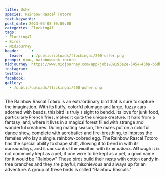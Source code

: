 ```yaml
---
title: Usher
species: Rainbow Rascal Totoro
text-keywords: 
post_date: 2023-03-08 00:00:00
categories: FlockingAI
tags:
- FlockingAI
- Birds
- MidJourney 
header      :
  teaser    : /public/uploads/flockingai/200-usher.png
prompt: BIRD, Rainbowpunk Totoro
midjourney: https://www.midjourney.com/app/jobs/89193e2e-545e-43ba-b5db-741464df68ad
instagram: 
twitter: 
facebook: 
gallery: 
  - /public/uploads/flockingai/200-usher.png
---
```


The Rainbow Rascal Totoro is an extraordinary bird that is sure to capture the imagination. With its fluffy, colorful plumage and large, fuzzy ears adorned with beads, this bird is truly a sight to behold. Its love for junk food, particularly French fries, makes it quite the unique creature. It hails from a fantasy land, where it lives in a magical forest filled with strange and wonderful creatures. During mating season, the males put on a colorful dance show, complete with acrobatics and fire-breathing, to impress the females who lay a single, rainbow-colored egg. The Rainbow Rascal Totoro has the special ability to shape shift, allowing it to blend in with its surroundings, and it can control the weather with its emotions. Although it is not commonly kept as a pet, if one were to be kept as a pet, a good name for it would be "Rainbow." These birds build their nests with cotton candy in tree branches and they are playful, mischievous and always up for an adventure. A group of these birds is called "Rainbow Rascals."
